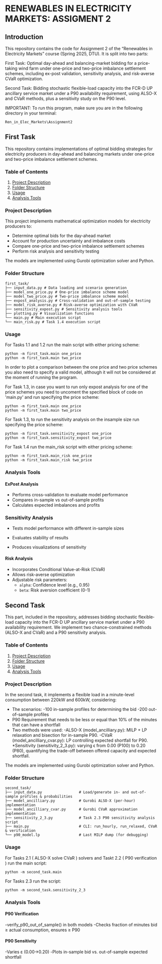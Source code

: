 # RENEWABLES IN ELECTRICITY MARKETS: ASSIGMENT 2

## Introduction
This repository contains the code for Assignment 2 of the “Renewables in Electricity Markets” course (Spring 2025, DTU). It is split into two parts:

First Task: Optimal day-ahead and balancing-market bidding for a price-taking wind farm under one-price and two-price imbalance settlement schemes, including ex-post validation, sensitivity analysis, and risk-averse CVaR optimization.

Second Task: Bidding stochastic flexible-load capacity into the FCR-D UP ancillary service market under a P90 availability requirement, using ALSO-X and CVaR methods, plus a sensitivity study on the P90 level.

IMPORTANT: To run this program, make sure you are in the following directory in your terminal:
```
Ren_in_Elec_Markets\Assignment2
```
## First Task

This repository contains implementations of optimal bidding strategies for electricity producers in day-ahead and balancing markets under one-price and two-price imbalance settlement schemes.

### Table of Contents
1. [Project Description](#project-description)
2. [Folder Structure](#folder-structure)
3. [Usage](#usage)
4. [Analysis Tools](#analysis-tools)

### Project Description
This project implements mathematical optimization models for electricity producers to:
- Determine optimal bids for the day-ahead market
- Account for production uncertainty and imbalance costs
- Compare one-price and two-price imbalance settlement schemes
- Perform risk analysis and sensitivity testing

The models are implemented using Gurobi optimization solver and Python.

### Folder Structure
```
first_task/
├── input_data.py # Data loading and scenario generation
├── model_one_price.py # One-price imbalance scheme model
├── model_two_price.py # Two-price imbalance scheme model
├── expost_analysis.py # Cross-validation and out-of-sample testing
├── model_risk_averse.py # Risk-averse optimization with CVaR
├── sensitivity_expost.py # Sensitivity analysis tools
├── plotting.py # Visualization functions
└── main.py # Main execution script
└── main_risk.py # Task 1.4 execution script
```

### Usage
For Tasks 1.1 and 1.2 run the main script with either pricing scheme:
```
python -m first_task.main one_price
python -m first_task.main two_price
```
In order to plot a comparison between the one price and two price schemes you also need to specify a valid model, although it will not be considered at the moment of running the program. 

For Task 1.3, in case you want to run only expost analysis for one of the price schemes you need to uncoment the specified block of code on 'main.py' and run specifying the price scheme:
```
python -m first_task.main one_price
python -m first_task.main two_price
```
For Task 1.3, to run the sensitivity analysis on the insample size run specifying the price scheme:
```
python -m first_task.sensitivity_expost one_price
python -m first_task.sensitivity_expost two_price
```
For Task 1.4 run the main_risk script with either pricing scheme:
```
python -m first_task.main_risk one_price
python -m first_task.main_risk two_price
```

### Analysis Tools

#### ExPost Analysis
- Performs cross-validation to evaluate model performance
- Compares in-sample vs out-of-sample profits
- Calculates expected imbalances and profits

### Sensitivity Analysis
- Tests model performance with different in-sample sizes

- Evaluates stability of results

- Produces visualizations of sensitivity

#### Risk Analysis
- Incorporates Conditional Value-at-Risk (CVaR)
- Allows risk-averse optimization
- Adjustable risk parameters:
  - `alpha`: Confidence level (e.g., 0.95)
  - `beta`: Risk aversion coefficient (0-1)



## Second Task
This part, included in the repository, addresses bidding stochastic flexible‐load capacity into the FCR-D UP ancillary service market under a P90 availability requirement. We implement two chance-constrained methods (ALSO-X and CVaR) and a P90 sensitivity analysis.


### Table of Contents
1. [Project Description](#project-description)
2. [Folder Structure](#folder-structure)
3. [Usage](#usage)
4. [Analysis Tools](#analysis-tools)

### Project Description
In the second task, it implements a flexible load in a minute-level consumption between 220kW and 600kW, considering:
* The scenarios:
    -100 in-sample profiles for determining the bid 
    -200 out-of-sample profiles
* P90 Requirement that needs to be less or equal than 10% of the minutes that can have a shortfall 
* Two methods were used:
  -ALSO-X (model_ancilliary.py): MILP + LP relaxation and bisection for in-sample P90.
  -CVaR (model_ancilliary_cvar.py): LP controlling expected shortfall for P90.
*Sensitivity (sensitivity_2_3.py): varying ϵ from 0.00 (P100) to 0.20 (P80), quantifying the trade-off between offered capacity and expected shortfall.


The models are implemented using Gurobi optimization solver and Python.

### Folder Structure
```
second_task/
├── input_data.py                 # Load/generate in- and out-of-sample profiles & probabilities
├── model_ancilliary.py           # Gurobi ALSO-X (per-hour) implementation
├── model_ancilliary_cvar.py      # Gurobi CVaR approximation implementation
├── sensitivity_2_3.py            # Task 2.3 P90 sensitivity analysis script
├── main.py                       # CLI: run_hourly, run_relaxed, CVaR & verification
└── p90_model.lp                  # Last MILP dump (for debugging)
```

### Usage
For Tasks 2.1 ( ALSO-X solve CVaR ) solvers and Taskt 2.2 ( P90 verification ) run the main script:
```
python -m second_task.main
```
For Tasks 2.3 run the script:
```
python -m second_task.sensitivity_2_3
```

### Analysis Tools
#### P90 Verification
-verify_p90_out_of_sample() in both models
-Checks fraction of minutes bid ≥ actual consumption, ensures ≥ P90
  
#### P90 Sensitivity
-Varies ε (0.00→0.20)
-Plots in-sample bid vs. out-of-sample expected shortfall















